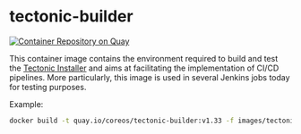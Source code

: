 # tectonic-builder

[![Container Repository on Quay](https://quay.io/repository/coreos/tectonic-builder/status "Container Repository on Quay")](https://quay.io/repository/coreos/tectonic-builder)

This container image contains the environment required to build and test the
[Tectonic Installer](../../installer) and aims at facilitating the implementation
of CI/CD pipelines. More particularly, this image is used in several Jenkins
jobs today for testing purposes.

Example:

```sh
docker build -t quay.io/coreos/tectonic-builder:v1.33 -f images/tectonic-builder/Dockerfile .
```
